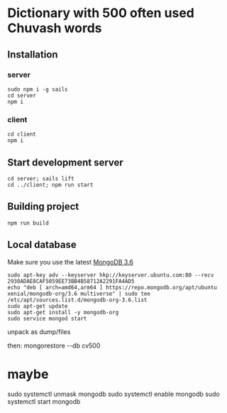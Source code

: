 # Dictionary with 500 often used Chuvash words

## Installation
### server
```
sudo npm i -g sails
cd server
npm i
```

### client
```
cd client
npm i
```


## Start development server
```
cd server; sails lift
cd ../client; npm run start
```

## Building project
```
npm run build
```

## Local database
Make sure you use the latest [MongoDB 3.6](https://docs.mongodb.com/manual/tutorial/install-mongodb-on-ubuntu/) 

```
sudo apt-key adv --keyserver hkp://keyserver.ubuntu.com:80 --recv 2930ADAE8CAF5059EE73BB4B58712A2291FA4AD5
echo "deb [ arch=amd64,arm64 ] https://repo.mongodb.org/apt/ubuntu xenial/mongodb-org/3.6 multiverse" | sudo tee /etc/apt/sources.list.d/mongodb-org-3.6.list
sudo apt-get update
sudo apt-get install -y mongodb-org
sudo service mongod start
```

unpack as
dump/files

then:
mongorestore --db cv500


# maybe
sudo systemctl unmask mongodb
sudo systemctl enable mongodb
sudo systemctl start mongodb